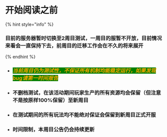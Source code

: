 # 开始阅读之前

{% hint style="info" %}
### 目前的服务器暂时切换至2周目测试，一周目的服暂不开放，目前情况来看会一直保持下去，前周目的迁移工作会在不久的将来展开
{% endhint %}

*   ### _<mark style="color:orange;background-color:green;">当前周目仍为测试性，不保证所有机制均能稳定运行，如果发现bug请第一时间报告</mark>_


*   ### 不删档测试，在该活动期间玩家生产的所有资源均会保留（但注意不是按原样100%保留）至新周目


*   ### 在测试期间的所有玩法均不能绝对保证会保留到新周目正式开服


* ### 时间限制，本周目公告仍会持续更新
